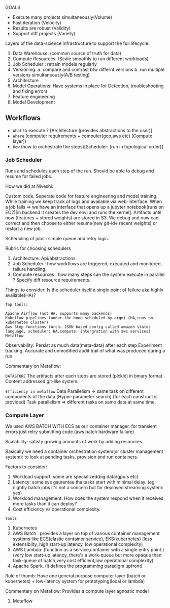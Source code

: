 GOALS
- Execute many projects simultaneously(Volume)
- Fast iteration (Velocity)
- Results are robust (Validity)
- Support diff projects (Variety)

Layers of the data-science infrastructure to support the full lifecycle.

1. Data Warehouse: (common source of truth for data)
2. Compute Resources: (Scale smoothly to run different workloads)
3. Job Scheduler : retrain models regularly
4. Versioning: a. compare and contrast btw differnt versions b. run multiple versions simultaneously(A/B testing)
5. Architecture
6. Model Operations: Have systems in place for  Detection, troubleshooting and fixing errors
7. Feature engineering
8. Model Development

## Workflows
- `What` to execute ? [Architecture (provides abstractions to the user)]
- `Where` (computer requirements + computer(gcp,aws etc) [Compute layer])
- `How` (how to orchestrate the steps)[Scheduler: (run in topological order)]

### Job Scheduler

Runs and schedules each step of the run. Should be able to debug and resume for failed jobs.

How we did at Niveshi:

Custom code. Seperate code for feature engineering and model training. While training we keep track of logs and available via web-interface.
When a job fails => we have an interface that opens up a jupyter notebook(runs on EC2)[in backend it creates the dev envi and runs the kernel]. Artifacts until now (features + stored weights) are stored in S3. We debug and now can correct and then choose to either resume(new git-id+ recent weights) or restart a new job.

Scheduling of jobs : simple queue and retry logic.

Rubric for choosing schedulers
1. Architecture: Api/abstractions
2. Job Scheduler : how workflows are triggered, executed and monitored, failure handling.
3. Compute resources : how many steps can the system execute in parallel ? Specify diff resource requirements.

Things to consider:
Is the scheduler itself a single point of failure aka highly available(HA)?

```
Top tools:

Apache Airflow (not HA, supports many backends)
Kubeflow pipelines (under the hood scheduled by argo) (HA,runs on kubernetes cluster)
Aws Step functions (Arch: JSON based config called amazon states language, scheduler: HA,compute: intergration with aws services)
Metaflow
```


Observability: Persist as much data(meta-data) after each step
Experiment tracking: Accurate and unmodified audit trail of what was produced during a run.

Commentary on Metaflow:

`DATASTORE`
The artifacts after each steps are stored (pickle) in binary format. Content addressed git-like system.

`Efficiency in metaflow`
Data Parallelism => same task on different components of the data [Hyper-parameter search] (for each construct is provided)
Task parallelism => different tasks on same data at same time.

### Compute Layer
We used AWS BATCH WITH ECS as our container manager. for transient errors just retry submitting code.(aws batch hardware failure)

Scalability: satisfy growing amounts of work by adding resources.

Basically we need a container orchestration system(or cluster management system): to look at pending tasks, provision and run containers.

Factors to consider:
1. Workload support: some are specialized(big data/gpu's etc)
2. Latency: some sys gaurentee tha tasks start with minimal delay. (eg: nightly batch jobs it's not a concern but for deployed streaming system: yes)
3. Workload management: How does the system respond when it receives more tasks than it can deploy?
4. Cost efficiency vs operational complexity.

`Tools`

1. Kubernetes
2. AWS Batch : provides a layer on top of various container management systems like ECS(elastic container service), EKS(kubernetes)
(less extensiblity, high start-up latency, low operational complexity)
3. AWS Lambda: (function as a service,container with a single entry point.)
(very low start-up latency, there's a work-queue but more opaque than task-queue of batch,very cost efficient,low operational complexity)
4. Apache Spark. (it defines the programming paradigm upfront)

Rule of thumb: Have one general purpose computer layer (batch or kubernetes) + low-latency system for prototyping(local or lambda)




Commentary on Metaflow:
Provides a compute layer agnostic model
1. Metaflow 


